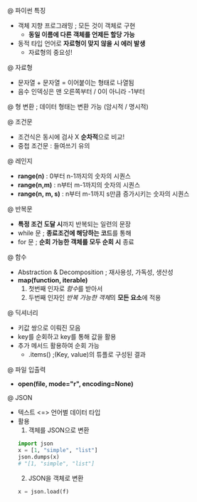 @ 파이썬 특징
- 객체 지향 프로그래밍 ; 모든 것이 객체로 구현
  - **동일 이름에 다른 객체를 언제든 할당 가능**
- 동적 타입 언어로 **자료형이 맞지 않을 시 에러 발생**
  - 자료형의 중요성!

@ 자료형
- 문자열 + 문자열 = 이어붙이는 형태로 나열됨
- 음수 인덱싱은 맨 오른쪽부터 / 0이 아니라 -1부터

@ 형 변환 ; 데이터 형태는 변환 가능 (암시적 / 명시적)

@ 조건문
- 조건식은 동시에 검사 X  **순차적**으로 비교!
- 중첩 조건문 : 들여쓰기 유의

@ 레인지
- **range(n)** : 0부터 n-1까지의 숫자의 시퀀스
- **range(n,m)** : n부터 m-1까지의 숫자의 시퀀스
- **range(n, m, s)** : n부터 m-1까지 s만큼 증가시키는 숫자의 시퀀스

@ 반복문
- **특정 조건 도달 시**까지 반복되는 일련의 문장
- while 문 ; **종료조건에 해당하는 코드**를 통해
- for 문 ; **순회 가능한 객체를 모두 순회 시** 종료

@ 함수
- Abstraction & Decomposition ; 재사용성, 가독성, 생산성
- **map(function, iterable)**
  1. 첫번째 인자로 *함수*를 받아서
  2. 두번째 인자인 *반복 가능한 객체*의 **모든 요소**에 적용

@ 딕셔너리
- 키값 쌍으로 이뤄진 모음
- key를 순회하고 key를 통해 값을 활용
- 추가 메서드 활용하여 순회 가능
  - .items() ;(Key, value)의 튜플로 구성된 결과

@ 파일 입출력
- **open(file, mode="r", encoding=None)**

@ JSON
- 텍스트 <=> 언어별 데이터 타입
- 활용
  1. 객체를 JSON으로 변환
    ```python
    import json
    x = [1, "simple", "list"]
    json.dumps(x)
    # "[1, "simple", "list"]
    ```
  2. JSON을 객체로 변환
    ```python
    x = json.load(f)
    ```